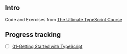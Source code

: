 ## Intro

Code and Exercises from <a href="https://codewithmosh.com/p/the-ultimate-typescript">The Ultimate TypeScript Course</a>



## Progress tracking

- [ ] <a href="src/01-Getting Started with TypeScript">01-Getting Started with TypeScript</a>





